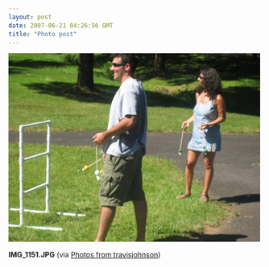 ```yaml
---
layout: post
date: 2007-06-21 04:26:56 GMT
title: "Photo post"
---
```

![travisj](/images/1d2d1502325e3975650930dd908611a4b5b0a08697af787ab5dcc919739b2e00.jpg)

<b>IMG_1151.JPG</b> (via <a href="http://www.flickr.com/photos/travisjohnson/578666329/">Photos from travisjohnson</a>)